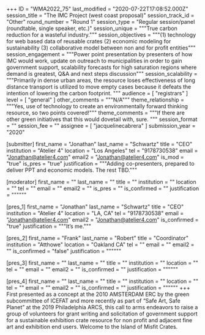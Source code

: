 +++
ID = "WMA2022_75"
last_modified = "2020-07-22T17:08:52.000Z"
session_title = "The IMC Project (west coast proposal)"
session_track_id = "Other"
round_number = "Round 1"
session_type = "Regular session/panel (roundtable, single speaker, etc.)"
session_unique = """True carbon reduction for a wasteful industry."""
session_objectives = """(1) technology for web based data of reusable crates (2) economic modeling for sustainability (3) collaborative model between non and for profit entities"""
session_engagement = """Power point presentation by presenters of how IMC would work, update on outreach to municipalities in order to gain government support, scalability forecasts for high saturation regions where demand is greatest, Q&A and next steps discussion"""
session_scalability = """Primarily in dense urban areas, the resource loses effectiveness of long distance transport is utilized to move empty cases because it defeats the intention of lowering the carbon footprint.
"""
audience = [ "registrars" ]
level = [ "general" ]
other_comments = """N/A"""
theme_relationship = """Yes, use of technology to create an environmentally forward thinking resource, so two points covered!"""
theme_comments = """If there are other green initiatives that this would dovetail with, sure.
"""
session_format = ""
session_fee = ""
assignee = [ "jacquelinecabrera" ]
submission_year = "2020"

[submitter]
first_name = "Jonathan"
last_name = "Schwartz"
title = "CEO"
institution = "Atelier 4"
location = "Los Angeles"
tel = "9178730538"
email = "Jonathan@atelier4.com"
email2 = "Jonathan@atelier4.com"
is_mod = "true"
is_pres = "true"
justification = """Adding co-presenters, prepared to deliver PPT and economic models. The rest TBD."""

[moderator]
first_name = ""
last_name = ""
title = ""
institution = ""
location = ""
tel = ""
email = ""
email2 = ""
is_pres = ""
is_confirmed = ""
justification = """"""

[pres_1]
first_name = "Jonathan"
last_name = "Schwartz"
title = "CEO"
institution = "Atelier 4"
location = "LA, CA"
tel = "9178730538"
email = "Jonathan@atelier4.com"
email2 = "Jonathan@atelier4.com"
is_confirmed = "true"
justification = """It’s me."""

[pres_2]
first_name = "Frank"
last_name = "Robert"
title = "Coordinator"
institution = "Atthowe"
location = "Oakland CA"
tel = ""
email = ""
email2 = ""
is_confirmed = "false"
justification = """"""

[pres_3]
first_name = ""
last_name = ""
title = ""
institution = ""
location = ""
tel = ""
email = ""
email2 = ""
is_confirmed = ""
justification = """"""

[pres_4]
first_name = ""
last_name = ""
title = ""
institution = ""
location = ""
tel = ""
email = ""
email2 = ""
is_confirmed = ""
justification = """"""
+++
First presented as a concept at the 2010 AMSTERDAM ERC by the green subcommittee of ICEFAT and more recently as part of “Safe Art, Safe Planet” at the 2019 Philadelphia ARCS, this call to arms endeavors to raise a group of volunteers for grant writing and solicitation of government support for a sustainable exhibition crate resource for non profit and adjacent fine art and exhibition end users. Welcome to the Island of Misfit Crates.
